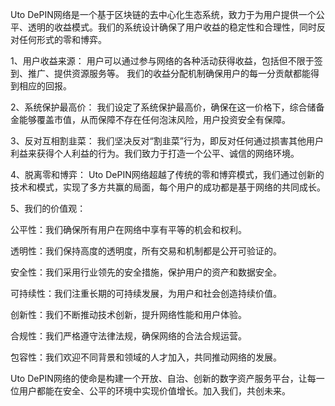 Uto DePIN网络是一个基于区块链的去中心化生态系统，致力于为用户提供一个公平、透明的收益模式。我们的系统设计确保了用户收益的稳定性和合理性，同时反对任何形式的零和博弈。

1、用户收益来源：
用户可以通过参与网络的各种活动获得收益，包括但不限于签到、推广、提供资源服务等。
我们的收益分配机制确保用户的每一分贡献都能得到相应的回报。

2、系统保护最高价：
我们设定了系统保护最高价，确保在这一价格下，综合储备金能够覆盖市值，从而保障不存在任何泡沫风险，用户投资安全有保障。

3、反对互相割韭菜：
我们坚决反对“割韭菜”行为，即反对任何通过损害其他用户利益来获得个人利益的行为。我们致力于打造一个公平、诚信的网络环境。

4、脱离零和博弈：
Uto DePIN网络超越了传统的零和博弈模式，我们通过创新的技术和模式，实现了多方共赢的局面，每个用户的成功都是基于网络的共同成长。

5、我们的价值观：

公平性：我们确保所有用户在网络中享有平等的机会和权利。

透明性：我们保持高度的透明度，所有交易和机制都是公开可验证的。

安全性：我们采用行业领先的安全措施，保护用户的资产和数据安全。

可持续性：我们注重长期的可持续发展，为用户和社会创造持续价值。

创新性：我们不断推动技术创新，提升网络性能和用户体验。

合规性：我们严格遵守法律法规，确保网络的合法合规运营。

包容性：我们欢迎不同背景和领域的人才加入，共同推动网络的发展。

Uto DePIN网络的使命是构建一个开放、自治、创新的数字资产服务平台，让每一位用户都能在安全、公平的环境中实现价值增长。加入我们，共创未来。
